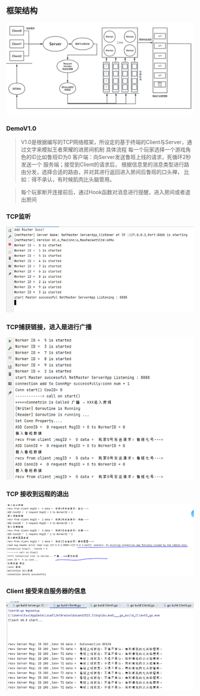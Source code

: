 ## 框架结构
![avatar](./image/workflow.png)


### DemoV1.0


> V1.0是根据编写的TCP网络框架，所设定的基于终端的Client与Server，通过文字来模拟王者荣耀的进房间机制
> 具体流程
> 每一个玩家选择一个游戏角色的ID比如鲁班ID为0
> 客户端：向Server发送鲁班上线的请求，死循环2秒发送一个
> 服务端；接受到Client的请求后，
> 根据信息里的消息类型进行路由分发，选择合适的路由，并对其进行返回进入房间后鲁班的口头禅，
> 比如：得不承认，有时候肌肉比头脑管用。

> 每个玩家断开连接前后，通过Hook函数对消息进行提醒，进入房间或者退出房间

### TCP监听
![avatar](./image/server_listen.png)
### TCP捕获链接，进入是进行广播
![avatar](./image/get_conn.png)
### TCP 接收到远程的退出
![avatar](./image/conn_close.png)
### Client 接受来自服务器的信息
![avatar](./image/client_close.png)

